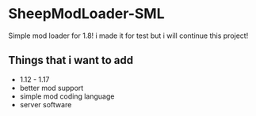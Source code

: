 # SheepModLoader-SML
Simple mod loader for 1.8!
i made it for test but i will continue this project!
## Things that i want to add
- 1.12 - 1.17
- better mod support
- simple mod coding language
- server software

